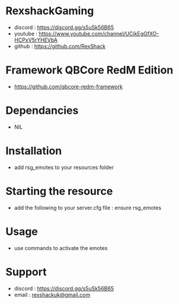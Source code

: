 # RexshackGaming
- discord : https://discord.gg/s5uSk56B65
- youtube : https://www.youtube.com/channel/UCikEgGfXO-HCPxV5rYHEVbA
- github : https://github.com/RexShack

# Framework QBCore RedM Edition
- https://github.com/qbcore-redm-framework

# Dependancies
- NIL

# Installation
- add rsg_emotes to your resources folder

# Starting the resource
- add the following to your server.cfg file : ensure rsg_emotes

# Usage
- use commands to activate the emotes

# Support
- discord : https://discord.gg/s5uSk56B65
- email : rexshackuk@gmail.com
